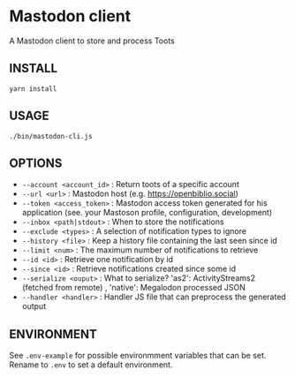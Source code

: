 # Mastodon client

A Mastodon client to store and process Toots

## INSTALL

```
yarn install
```

## USAGE

```
./bin/mastodon-cli.js
```

## OPTIONS

- `--account <account_id>` : Return toots of a specific account
- `--url <url>` : Mastodon host (e.g. https://openbiblio.social)
- `--token <access_token>` : Mastodon access token generated for his application (see. your Mastoson profile, configuration, development)
- `--inbox <path|stdout>` : When to store the notifications
- `--exclude <types>` : A selection of notification types to ignore
- `--history <file>` : Keep a history file containing the last seen since id
- `--limit <num>` : The maximum number of notifications to retrieve
- `--id <id>` : Retrieve one notification by id
- `--since <id>` : Retrieve notifications created since some id
- `--serialize <ouput>` : What to serialize? 'as2': ActivityStreams2 (fetched from remote) , 'native': Megalodon processed JSON
- `--handler <handler>` : Handler JS file that can preprocess the generated output

## ENVIRONMENT

See `.env-example` for possible environmment variables that can be set. 
Rename to `.env` to set a default environment.